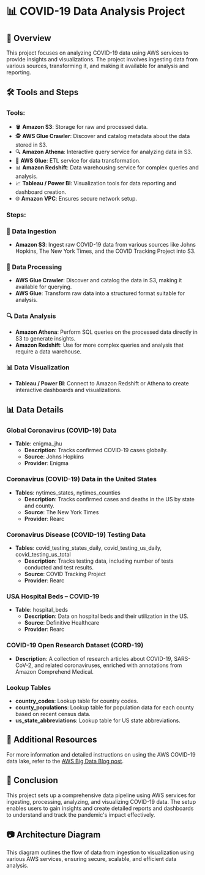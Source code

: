 # 📊 COVID-19 Data Analysis Project

## 📝 Overview
This project focuses on analyzing COVID-19 data using AWS services to provide insights and visualizations. The project involves ingesting data from various sources, transforming it, and making it available for analysis and reporting. 

## 🛠️ Tools and Steps

### Tools:
- 🪣 **Amazon S3**: Storage for raw and processed data.
- 🕵️ **AWS Glue Crawler**: Discover and catalog metadata about the data stored in S3.
- 🔍 **Amazon Athena**: Interactive query service for analyzing data in S3.
- 🧩 **AWS Glue**: ETL service for data transformation.
- 📊 **Amazon Redshift**: Data warehousing service for complex queries and analysis.
- 📈 **Tableau / Power BI**: Visualization tools for data reporting and dashboard creation.
- 🌐 **Amazon VPC**: Ensures secure network setup.

### Steps:

### 🔄 Data Ingestion
- **Amazon S3**: Ingest raw COVID-19 data from various sources like Johns Hopkins, The New York Times, and the COVID Tracking Project into S3.

### 🧩 Data Processing
- **AWS Glue Crawler**: Discover and catalog the data in S3, making it available for querying.
- **AWS Glue**: Transform raw data into a structured format suitable for analysis.

### 🔍 Data Analysis
- **Amazon Athena**: Perform SQL queries on the processed data directly in S3 to generate insights.
- **Amazon Redshift**: Use for more complex queries and analysis that require a data warehouse.

### 📊 Data Visualization
- **Tableau / Power BI**: Connect to Amazon Redshift or Athena to create interactive dashboards and visualizations.

## 📊 Data Details

### Global Coronavirus (COVID-19) Data
- **Table**: enigma_jhu
  - **Description**: Tracks confirmed COVID-19 cases globally.
  - **Source**: Johns Hopkins
  - **Provider**: Enigma

### Coronavirus (COVID-19) Data in the United States
- **Tables**: nytimes_states, nytimes_counties
  - **Description**: Tracks confirmed cases and deaths in the US by state and county.
  - **Source**: The New York Times
  - **Provider**: Rearc

### Coronavirus Disease (COVID-19) Testing Data
- **Tables**: covid_testing_states_daily, covid_testing_us_daily, covid_testing_us_total
  - **Description**: Tracks testing data, including number of tests conducted and test results.
  - **Source**: COVID Tracking Project
  - **Provider**: Rearc

### USA Hospital Beds – COVID-19
- **Table**: hospital_beds
  - **Description**: Data on hospital beds and their utilization in the US.
  - **Source**: Definitive Healthcare
  - **Provider**: Rearc

### COVID-19 Open Research Dataset (CORD-19)
- **Description**: A collection of research articles about COVID-19, SARS-CoV-2, and related coronaviruses, enriched with annotations from Amazon Comprehend Medical.

### Lookup Tables
- **country_codes**: Lookup table for country codes.
- **county_populations**: Lookup table for population data for each county based on recent census data.
- **us_state_abbreviations**: Lookup table for US state abbreviations.

## 🔗 Additional Resources
For more information and detailed instructions on using the AWS COVID-19 data lake, refer to the [AWS Big Data Blog post](https://aws.amazon.com/blogs/big-data/a-public-data-lake-for-analysis-of-covid-19-data/).

## 📝 Conclusion
This project sets up a comprehensive data pipeline using AWS services for ingesting, processing, analyzing, and visualizing COVID-19 data. The setup enables users to gain insights and create detailed reports and dashboards to understand and track the pandemic's impact effectively.

## 📷 Architecture Diagram
This diagram outlines the flow of data from ingestion to visualization using various AWS services, ensuring secure, scalable, and efficient data analysis.

